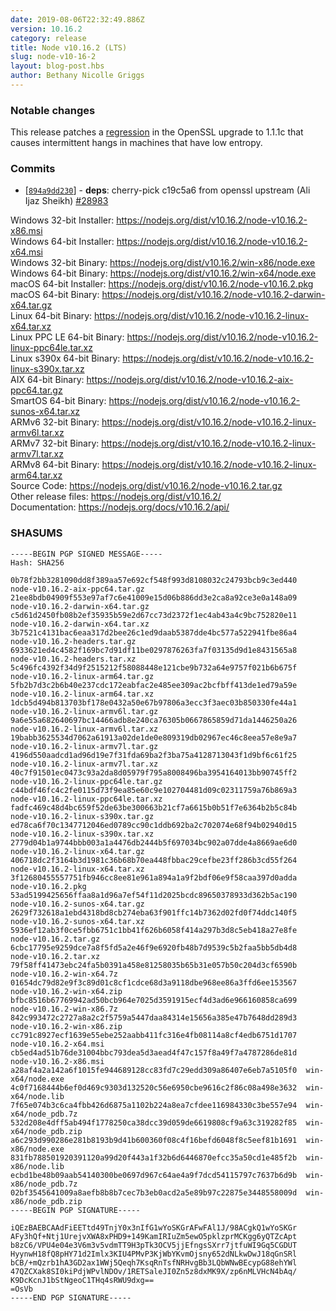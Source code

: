 ```yaml
---
date: 2019-08-06T22:32:49.886Z
version: 10.16.2
category: release
title: Node v10.16.2 (LTS)
slug: node-v10-16-2
layout: blog-post.hbs
author: Bethany Nicolle Griggs
---
```


### Notable changes

This release patches a [regression](https://github.com/nodejs/node/issues/28932) in the OpenSSL upgrade to 1.1.1c that causes intermittent hangs in machines that have low entropy.

### Commits

* [[`894a9dd230`](https://github.com/nodejs/node/commit/894a9dd230)] - **deps**: cherry-pick c19c5a6 from openssl upstream (Ali Ijaz Sheikh) [#28983](https://github.com/nodejs/node/pull/28983)

Windows 32-bit Installer: https://nodejs.org/dist/v10.16.2/node-v10.16.2-x86.msi \
Windows 64-bit Installer: https://nodejs.org/dist/v10.16.2/node-v10.16.2-x64.msi \
Windows 32-bit Binary: https://nodejs.org/dist/v10.16.2/win-x86/node.exe \
Windows 64-bit Binary: https://nodejs.org/dist/v10.16.2/win-x64/node.exe \
macOS 64-bit Installer: https://nodejs.org/dist/v10.16.2/node-v10.16.2.pkg \
macOS 64-bit Binary: https://nodejs.org/dist/v10.16.2/node-v10.16.2-darwin-x64.tar.gz \
Linux 64-bit Binary: https://nodejs.org/dist/v10.16.2/node-v10.16.2-linux-x64.tar.xz \
Linux PPC LE 64-bit Binary: https://nodejs.org/dist/v10.16.2/node-v10.16.2-linux-ppc64le.tar.xz \
Linux s390x 64-bit Binary: https://nodejs.org/dist/v10.16.2/node-v10.16.2-linux-s390x.tar.xz \
AIX 64-bit Binary: https://nodejs.org/dist/v10.16.2/node-v10.16.2-aix-ppc64.tar.gz \
SmartOS 64-bit Binary: https://nodejs.org/dist/v10.16.2/node-v10.16.2-sunos-x64.tar.xz \
ARMv6 32-bit Binary: https://nodejs.org/dist/v10.16.2/node-v10.16.2-linux-armv6l.tar.xz \
ARMv7 32-bit Binary: https://nodejs.org/dist/v10.16.2/node-v10.16.2-linux-armv7l.tar.xz \
ARMv8 64-bit Binary: https://nodejs.org/dist/v10.16.2/node-v10.16.2-linux-arm64.tar.xz \
Source Code: https://nodejs.org/dist/v10.16.2/node-v10.16.2.tar.gz \
Other release files: https://nodejs.org/dist/v10.16.2/ \
Documentation: https://nodejs.org/docs/v10.16.2/api/

### SHASUMS

```
-----BEGIN PGP SIGNED MESSAGE-----
Hash: SHA256

0b78f2bb3281090dd8f389aa57e692cf548f993d8108032c24793bcb9c3ed440  node-v10.16.2-aix-ppc64.tar.gz
21ee8bdb04909f553e97af7c6e41009e15d06b886dd3e2ca8a92ce3e0a148a09  node-v10.16.2-darwin-x64.tar.gz
c5d61d2450fb08b2ef35935b59e2d67cc73d2372f1ec4ab43a4c9bc752820e11  node-v10.16.2-darwin-x64.tar.xz
3b7521c4131bac6eaa317d2bee26c1ed9daab5387dde4bc577a522941fbe86a4  node-v10.16.2-headers.tar.gz
6933621ed4c4582f169bc7d91df11be0297876263fa7f03135d9d1e8431565a8  node-v10.16.2-headers.tar.xz
5c496fc4392f34d9f2515212f58088448e121cbe9b732a64e9757f021b6b675f  node-v10.16.2-linux-arm64.tar.gz
5fb2b7d3c2b6b40e237cdc172eabfac2e485ee309ac2bcfbff413de1ed79a59e  node-v10.16.2-linux-arm64.tar.xz
1dcb5d494b813703bf178e0432a50e67b97806a3ecc3f3aec03b850330fe44a1  node-v10.16.2-linux-armv6l.tar.gz
9a6e55a682640697bc14466adb8e240ca76305b0667865859d71da1446250a26  node-v10.16.2-linux-armv6l.tar.xz
19babb3625534d7062a61913a02de1de0e809319db02967ec46c8eea57e8e9a7  node-v10.16.2-linux-armv7l.tar.gz
4196d550aadcd1ad96d19e7f31fda69ba2f3ba75a4128713043f1d9bf6c61f25  node-v10.16.2-linux-armv7l.tar.xz
40c7f91501ec0473c93a2da8d05979f795a8008496ba3954164013bb90745ff2  node-v10.16.2-linux-ppc64le.tar.gz
c44bdf46fc4c2fe0115d73f9ea85e60c9e102704481d09c02311759a76b869a3  node-v10.16.2-linux-ppc64le.tar.xz
fadfc469c48d4bc659f52de63be300663b21cf7a6615b0b51f7e6364b2b5c84b  node-v10.16.2-linux-s390x.tar.gz
ed78ca6f70c1347712046ed0789cc90c1ddb692ba2c702074e68f94b02940d15  node-v10.16.2-linux-s390x.tar.xz
2779d04b1a9744bbb003a1a4476db2444b5f697034bc902a07dde4a8669ae6d0  node-v10.16.2-linux-x64.tar.gz
406718dc2f3164b3d1981c36b68b70ea448fbbac29cefbe23ff286b3cd55f264  node-v10.16.2-linux-x64.tar.xz
3f12680455557751fb946cc8ee81e961a894a1a9f2bdf06e9f58caa397d0adda  node-v10.16.2.pkg
53ad5199425656ffaa8a1d96a7ef54f11d2025bcdc89650378933d362b5ac190  node-v10.16.2-sunos-x64.tar.gz
2629f732618a1ebd4318bd8cb274eba63f901ffc14b7362d02fd0f74ddc140f5  node-v10.16.2-sunos-x64.tar.xz
5936ef12ab3f0ce5fbb6751c1bb41f626b6058f414a297b3d8c5eb418a27e8fe  node-v10.16.2.tar.gz
6cbc17795e9259dce7a8f5fd5a2e46f9e6920fb48b7d9539c5b2faa5bb5db4d8  node-v10.16.2.tar.xz
79f58ff41473ebc24fa5b0391a458e81258035b65b31e057b50c204d3cf6590b  node-v10.16.2-win-x64.7z
01654dc79d82e9f3c89d01c8cf1cdce68d3a9118dbe968ee86a3ffd6ee153567  node-v10.16.2-win-x64.zip
bfbc8516b67769942ad50bcb964e7025d3591915ecf4d3ad6e966160858ca699  node-v10.16.2-win-x86.7z
842c993472c2727a8a2c2f5759a5447daa84314e15656a385e47b7648dd289d3  node-v10.16.2-win-x86.zip
cc791c8927ecf1639e55ebe252aabb411fc316e4fb08114a8cf4edb6751d1707  node-v10.16.2-x64.msi
cb5ed4ad51b76de31004bbc793dea5d3aead4f47c157f8a49f7a4787286de81d  node-v10.16.2-x86.msi
a28af4a2a142a6f1015fe944689128cc83fd7c29edd309a86407e6eb7a5105f0  win-x64/node.exe
4c0f7168444b6ef0d469c9303d132520c56e6950cbe9616c2f86c08a498e3632  win-x64/node.lib
7f65e074b3c6ca4fbb426d6875a1102b224a8ea7cfdee116984330c3be557e94  win-x64/node_pdb.7z
532d208e4dff5ab494f1778250ca38dcc39d059de6619808cf9a63c319282f85  win-x64/node_pdb.zip
a6c293d990286e281b8193b9d41b600360f08c4f16befd6048f8c5eef81b1691  win-x86/node.exe
831fb788501920391120a99d20f443a1f32b6d6446870efcc35a50cd1e485f2b  win-x86/node.lib
ecbd1be48b09aab54140300be0697d967c64ae4a9f7dcd54115797c7637b6d9b  win-x86/node_pdb.7z
02bf3545641009a8aefb8b8b7cec7b3eb0acd2a5e89b97c22875e3448558009d  win-x86/node_pdb.zip
-----BEGIN PGP SIGNATURE-----

iQEzBAEBCAAdFiEETtd49TnjY0x3nIfG1wYoSKGrAFwFAl1J/98ACgkQ1wYoSKGr
AFy3hQf+Ntj1UrejvXWA8xPHD9+149KamIRIuZm5ewO5pklzprMCKgg6yQTZcApt
b8zC6/VPU4e04e3V6m3v5vdmTT9H3pTk3OCV5jjEfngsSXrr7jtfuWI9Gq5CGDUT
HyynwH18fQ8pHY71d2Imlx3KIU4PMvP3KjWbYKvmOjsny652dNLkwDwJ18qGnSRl
bCB/+mQzrb1hA3GD2ax1WWj5Qeqh7KsqRnTsfNRHvgBb3LQbWNwBEcypG88ehYWl
47QZCXak8SI0kiPdjWPvlNDOv/1RETSaleJI0Zn5z8dxMK9X/zp6nMLVHcN4bAq/
K9DcKcnJ1bStNgeoC1THq4sRWU9dxg==
=OsVb
-----END PGP SIGNATURE-----

```

